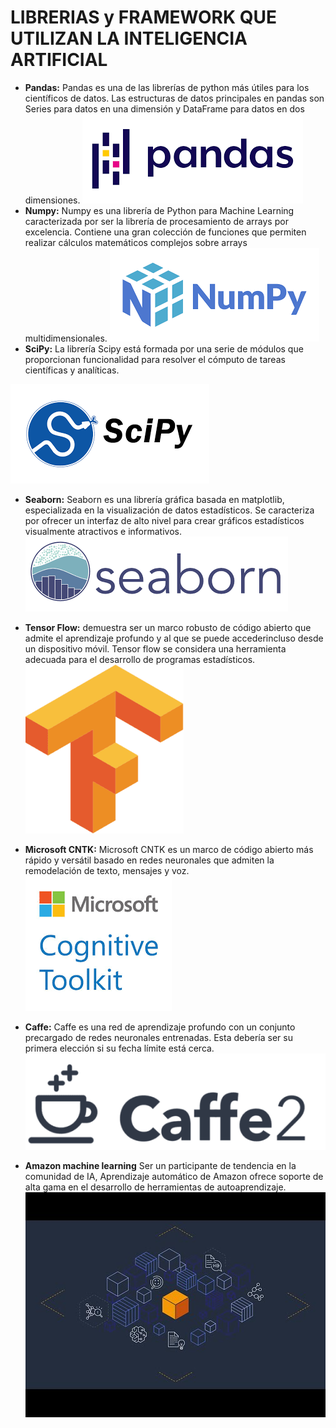 # LIBRERIAS y FRAMEWORK QUE UTILIZAN  LA INTELIGENCIA ARTIFICIAL
* **Pandas:**
Pandas es una de las librerías de python más útiles para los científicos de datos. Las estructuras de datos principales en pandas son Series para datos en una dimensión y DataFrame para datos en dos dimensiones.
![Alt text](image-7.png)
* **Numpy:**
Numpy es una librería de Python para Machine Learning caracterizada por ser la librería de procesamiento de arrays por excelencia. Contiene una gran colección de funciones que permiten realizar cálculos matemáticos complejos sobre arrays multidimensionales.
![Alt text](image-6.png)
* **SciPy:**
La librería Scipy está formada por una serie de módulos que proporcionan funcionalidad para resolver el cómputo de tareas científicas y analíticas.

![Alt text](image.png)

* **Seaborn:**
Seaborn es una librería gráfica basada en matplotlib, especializada en la visualización de datos estadísticos. Se caracteriza por ofrecer un interfaz de alto nivel para crear gráficos estadísticos visualmente atractivos e informativos.
![Alt text](image-5.png)
* **Tensor Flow:**
demuestra ser un marco robusto de código abierto que admite el aprendizaje profundo y al que se puede accederincluso desde un dispositivo móvil.
Tensor flow se considera una herramienta adecuada para el desarrollo de programas estadísticos. 
![Alt text](image-4.png)
* **Microsoft CNTK:**
Microsoft CNTK es un marco de código abierto más rápido y versátil basado en redes neuronales que admiten la remodelación de texto, mensajes y voz.
![Alt text](image-3.png)

* **Caffe:**
Caffe es una red de aprendizaje profundo con un conjunto precargado de redes neuronales entrenadas. Esta debería ser su primera elección si su fecha límite está cerca.
![Alt text](image-2.png)

* **Amazon machine learning**
Ser un participante de tendencia en la comunidad de IA, Aprendizaje automático de Amazon ofrece soporte de alta gama en el desarrollo de herramientas de autoaprendizaje.
![Alt text](image-1.png)
